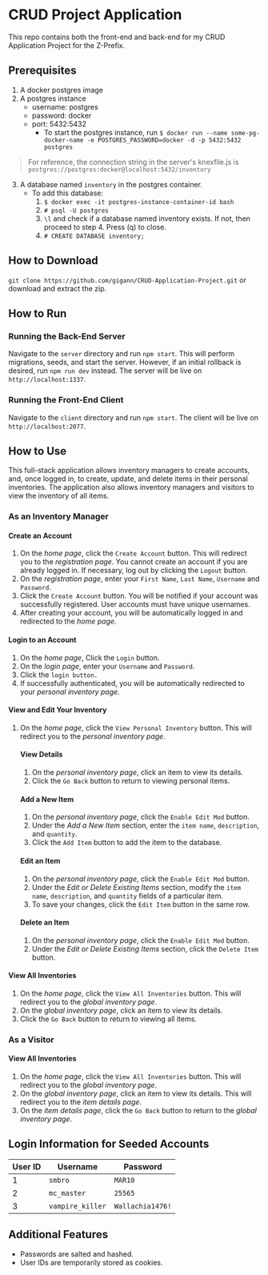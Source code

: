 # CRUD Project Application
This repo contains both the front-end and back-end for my CRUD Application Project for the Z-Prefix.

## Prerequisites
1. A docker postgres image
2. A postgres instance
    - username: postgres
    - password: docker
    - port: 5432:5432
        - To start the postgres instance, run `$ docker run --name some-pg-docker-name -e POSTGRES_PASSWORD=docker -d -p 5432:5432 postgres`
>For reference, the connection string in the server's knexfile.js is `postgres://postgres:docker@localhost:5432/inventory`
3. A database named `inventory` in the postgres container.
    - To add this database:
        1. `$ docker exec -it postgres-instance-container-id bash`
        2. `# psql -U postgres`
        3. `\l` and check if a database named inventory exists. If not, then proceed to step 4. Press (q) to close.
        3. `# CREATE DATABASE inventory;`
## How to Download
`git clone https://github.com/gigann/CRUD-Application-Project.git` or download and extract the zip.

## How to Run
### Running the Back-End Server
Navigate to the `server` directory and run `npm start`. This will perform migrations, seeds, and start the server. However, if an initial rollback is desired, run `npm run dev` instead. The server will be live on `http://localhost:1337`.

### Running the Front-End Client
Navigate to the `client` directory and run `npm start`. The client will be live on `http://localhost:2077`.


## How to Use
This full-stack application allows inventory managers to create accounts, and, once logged in, to create, update, and delete items in their personal inventories. The application also allows inventory managers and visitors to view the inventory of all items.
### As an Inventory Manager
#### Create an Account
1. On the *home page*, click the `Create Account` button. This will redirect you to the *registration page*. You cannot create an account if you are already logged in. If necessary, log out by clicking the `Logout` button.
2. On the *registration page*, enter your `First Name`, `Last Name`,  `Username` and `Password`.
3. Click the `Create Account` button. You will be notified if your account was successfully registered. User accounts must have unique usernames.
4. After creating your account, you will be automatically logged in and redirected to the *home page*.

#### Login to an Account
1. On the *home page*, Click the `Login` button.
2. On the *login page*, enter your `Username` and `Password`.
3. Click the `login button.`
4. If successfully authenticated, you will be automatically redirected to your *personal inventory page*.

#### View and Edit Your Inventory
1. On the *home page*, click the `View Personal Inventory` button. This will redirect you to the *personal inventory page*.
    #### View Details
    1. On the *personal inventory page*, click an item to view its details.
    2. Click the `Go Back` button to return to viewing personal items.
    #### Add a New Item
    1. On the *personal inventory page*, click the `Enable Edit Mod` button.
    2. Under the *Add a New Item* section, enter the `item name`, `description`, and `quantity`.
    3. Click the `Add Item` button to add the item to the database.
    #### Edit an Item
    1. On the *personal inventory page*, click the `Enable Edit Mod` button.
    2. Under the *Edit or Delete Existing Items* section, modify the `item name`, `description`, and `quantity` fields of a particular item.
    3. To save your changes, click the `Edit Item` button in the same row.
    #### Delete an Item
    1. On the *personal inventory page*, click the `Enable Edit Mod` button.
    2. Under the *Edit or Delete Existing Items* section, click the `Delete Item` button.

#### View All Inventories
1. On the *home page*, click the `View All Inventories` button. This will redirect you to the *global inventory page*.
2. On the *global inventory page*, click an item to view its details.
3. Click the `Go Back` button to return to viewing all items.

### As a Visitor

#### View All Inventories
1. On the *home page*, click the `View All Inventories` button. This will redirect you to the *global inventory page*.
2. On the *global inventory page*, click an item to view its details. This will redirect you to the *item details page*.
3. On the *item details page*, click the `Go Back` button to return to the *global inventory page*.

## Login Information for Seeded Accounts
| User ID|Username|Password|
|-|-|-|
|1|`smbro`|`MAR10`|
|2|`mc_master`|`25565`|
|3|`vampire_killer`|`Wallachia1476!`|

## Additional Features
* Passwords are salted and hashed.
* User IDs are temporarily stored as cookies.